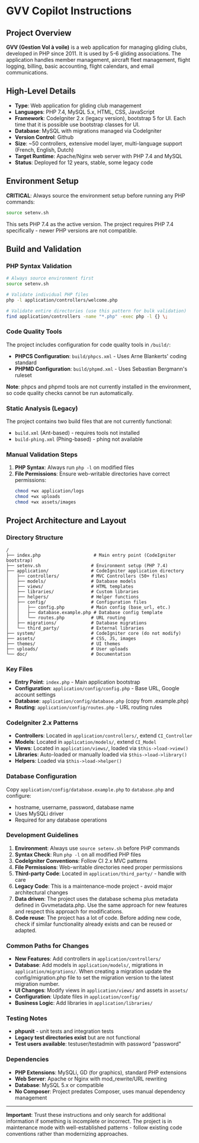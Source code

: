 # GVV Copilot Instructions

## Project Overview

**GVV (Gestion Vol à voile)** is a web application for managing gliding clubs, developed in PHP since 2011. It is used by 5-6 gliding associations. The application handles member management, aircraft fleet management, flight logging, billing, basic accounting, flight calendars, and email communications.

## High-Level Details

- **Type**: Web application for gliding club management
- **Languages**: PHP 7.4, MySQL 5.x, HTML, CSS, JavaScript
- **Framework**: CodeIgniter 2.x (legacy version), bootstrap 5 for UI. Each time that it is possible use bootstrap classes for UI.
- **Database**: MySQL with migrations managed via CodeIgniter
- **Version Control**: Github
- **Size**: ~50 controllers, extensive model layer, multi-language support (French, English, Dutch)
- **Target Runtime**: Apache/Nginx web server with PHP 7.4 and MySQL
- **Status**: Deployed for 12 years, stable, some legacy code

## Environment Setup

**CRITICAL**: Always source the environment setup before running any PHP commands:
```bash
source setenv.sh
```
This sets PHP 7.4 as the active version. The project requires PHP 7.4 specifically - newer PHP versions are not compatible.

## Build and Validation

### PHP Syntax Validation
```bash
# Always source environment first
source setenv.sh

# Validate individual PHP files
php -l application/controllers/welcome.php

# Validate entire directories (use this pattern for bulk validation)
find application/controllers -name "*.php" -exec php -l {} \;
```

### Code Quality Tools
The project includes configuration for code quality tools in `/build/`:

- **PHPCS Configuration**: `build/phpcs.xml` - Uses Arne Blankerts' coding standard
- **PHPMD Configuration**: `build/phpmd.xml` - Uses Sebastian Bergmann's ruleset

**Note**: phpcs and phpmd tools are not currently installed in the environment, so code quality checks cannot be run automatically.

### Static Analysis (Legacy)
The project contains two build files that are not currently functional:
- `build.xml` (Ant-based) - requires tools not installed
- `build-phing.xml` (Phing-based) - phing not available

### Manual Validation Steps
1. **PHP Syntax**: Always run `php -l` on modified files
2. **File Permissions**: Ensure web-writable directories have correct permissions:
   ```bash
   chmod +wx application/logs
   chmod +wx uploads
   chmod +wx assets/images
   ```

## Project Architecture and Layout

### Directory Structure
```
/
├── index.php                    # Main entry point (CodeIgniter bootstrap)
├── setenv.sh                   # Environment setup (PHP 7.4)
├── application/                # CodeIgniter application directory
│   ├── controllers/            # MVC Controllers (50+ files)
│   ├── models/                 # Database models
│   ├── views/                  # HTML templates
│   ├── libraries/              # Custom libraries
│   ├── helpers/                # Helper functions
│   ├── config/                 # Configuration files
│   │   ├── config.php          # Main config (base_url, etc.)
│   │   ├── database.example.php # Database config template
│   │   └── routes.php          # URL routing
│   ├── migrations/             # Database migrations
│   └── third_party/            # External libraries
├── system/                     # CodeIgniter core (do not modify)
├── assets/                     # CSS, JS, images
├── themes/                     # UI themes
├── uploads/                    # User uploads
└── doc/                        # Documentation
```

### Key Files
- **Entry Point**: `index.php` - Main application bootstrap
- **Configuration**: `application/config/config.php` - Base URL, Google account settings
- **Database**: `application/config/database.php` (copy from .example.php)
- **Routing**: `application/config/routes.php` - URL routing rules

### CodeIgniter 2.x Patterns
- **Controllers**: Located in `application/controllers/`, extend `CI_Controller`
- **Models**: Located in `application/models/`, extend `CI_Model`
- **Views**: Located in `application/views/`, loaded via `$this->load->view()`
- **Libraries**: Auto-loaded or manually loaded via `$this->load->library()`
- **Helpers**: Loaded via `$this->load->helper()`

### Database Configuration
Copy `application/config/database.example.php` to `database.php` and configure:
- hostname, username, password, database name
- Uses MySQLi driver
- Required for any database operations

### Development Guidelines

1. **Environment**: Always use `source setenv.sh` before PHP commands
2. **Syntax Check**: Run `php -l` on all modified PHP files
3. **CodeIgniter Conventions**: Follow CI 2.x MVC patterns
4. **File Permissions**: Web-writable directories need proper permissions
5. **Third-party Code**: Located in `application/third_party/` - handle with care
6. **Legacy Code**: This is a maintenance-mode project - avoid major architectural changes
7. **Data driven**: The project uses the database schema plus metadata defined in Gvvmetadata.php. Use the same approach for new features and respect this approach for modifications.
8. **Code reuse**: The project has a lot of code. Before adding new code, check if similar functionality already exists and can be reused or adapted.

### Common Paths for Changes
- **New Features**: Add controllers in `application/controllers/`
- **Database**: Add models in `application/models/`, migrations in `application/migrations/`. When creating a migration update the config/migration.php file to set the migration version to the latest migration number.
- **UI Changes**: Modify views in `application/views/` and assets in `assets/`
- **Configuration**: Update files in `application/config/`
- **Business Logic**: Add libraries in `application/libraries/`

### Testing Notes
- **phpunit** - unit tests and integration tests
- **Legacy test directories exist** but are not functional
- **Test users available**: testuser/testadmin with password "password"

### Dependencies
- **PHP Extensions**: MySQLi, GD (for graphics), standard PHP extensions
- **Web Server**: Apache or Nginx with mod_rewrite/URL rewriting
- **Database**: MySQL 5.x or compatible
- **No Composer**: Project predates Composer, uses manual dependency management

---

**Important**: Trust these instructions and only search for additional information if something is incomplete or incorrect. The project is in maintenance mode with well-established patterns - follow existing code conventions rather than modernizing approaches.
